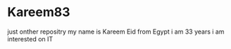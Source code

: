 # Kareem83
just onther repositry 
my name is Kareem Eid 
from Egypt 
i am 33 years 
i am interested on IT
